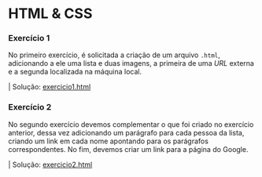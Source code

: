 # HTML & CSS

### Exercício 1
No primeiro exercício, é solicitada a criação de um arquivo `.html`, adicionando a ele uma lista e duas imagens, a primeira de uma _URL_ externa e a segunda localizada na máquina local.

| Solução: [exercicio1.html](exercicio1.html)

### Exercício 2
No segundo exercício devemos complementar o que foi criado no exercício anterior, dessa vez adicionando um parágrafo para cada pessoa da lista, criando um link em cada nome apontando para os parágrafos correspondentes. No fim, devemos criar um link para a página do Google.

| Solução: [exercicio2.html](exercicio2.html)